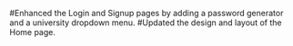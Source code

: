 #Enhanced the Login and Signup pages by adding a password generator and a university dropdown menu.
#Updated the design and layout of the Home page.
